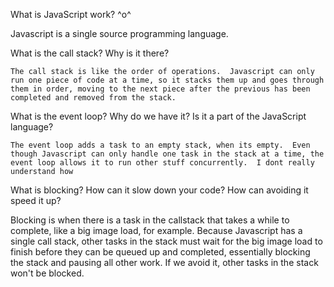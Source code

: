 What is JavaScript work? ^o^

Javascript is a single source programming language.

What is the call stack? Why is it there?

	The call stack is like the order of operations.  Javascript can only run one piece of code at a time, so it stacks them up and goes through them in order, moving to the next piece after the previous has been completed and removed from the stack.

What is the event loop? Why do we have it? Is it a part of the JavaScript language?

	The event loop adds a task to an empty stack, when its empty.  Even though Javascript can only handle one task in the stack at a time, the event loop allows it to run other stuff concurrently.  I dont really understand how

What is blocking? How can it slow down your code? How can avoiding it speed it up?

Blocking is when there is a task in the callstack that takes a while to complete, like a big image load, for example.  Because Javascript has a single call stack, other tasks in the stack must wait for the big image load to finish before they can be queued up and completed, essentially blocking the stack and pausing all other work.  If we avoid it, other tasks in the stack won't be blocked.